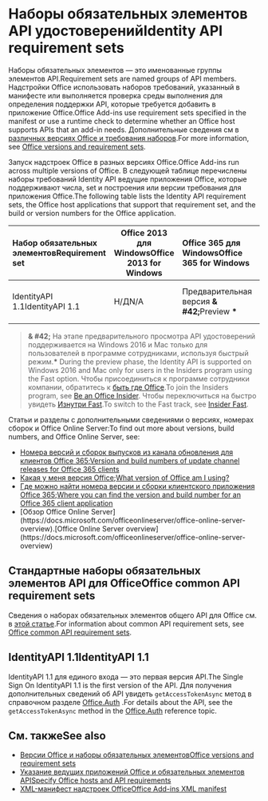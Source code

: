 # <a name="identity-api-requirement-sets"></a><span data-ttu-id="66469-101">Наборы обязательных элементов API удостоверений</span><span class="sxs-lookup"><span data-stu-id="66469-101">Identity API requirement sets</span></span>

<span data-ttu-id="66469-102">Наборы обязательных элементов — это именованные группы элементов API.</span><span class="sxs-lookup"><span data-stu-id="66469-102">Requirement sets are named groups of API members.</span></span> <span data-ttu-id="66469-103">Надстройки Office использовать наборов требований, указанный в манифесте или выполняется проверка среды выполнения для определения поддержки API, которые требуется добавить в приложение Office.</span><span class="sxs-lookup"><span data-stu-id="66469-103">Office Add-ins use requirement sets specified in the manifest or use a runtime check to determine whether an Office host supports APIs that an add-in needs.</span></span> <span data-ttu-id="66469-104">Дополнительные сведения см в [различных версиях Office и требования наборов](https://docs.microsoft.com/office/dev/add-ins/develop/office-versions-and-requirement-sets).</span><span class="sxs-lookup"><span data-stu-id="66469-104">For more information, see [Office versions and requirement sets](https://docs.microsoft.com/office/dev/add-ins/develop/office-versions-and-requirement-sets).</span></span>

<span data-ttu-id="66469-105">Запуск надстроек Office в разных версиях Office.</span><span class="sxs-lookup"><span data-stu-id="66469-105">Office Add-ins run across multiple versions of Office.</span></span> <span data-ttu-id="66469-106">В следующей таблице перечислены наборы требований Identity API ведущие приложения Office, которые поддерживают числа, set и построения или версии требования для приложения Office.</span><span class="sxs-lookup"><span data-stu-id="66469-106">The following table lists the Identity API requirement sets, the Office host applications that support that requirement set, and the build or version numbers for the Office application.</span></span>

|  <span data-ttu-id="66469-107">Набор обязательных элементов</span><span class="sxs-lookup"><span data-stu-id="66469-107">Requirement set</span></span>  | <span data-ttu-id="66469-108">Office 2013 для Windows</span><span class="sxs-lookup"><span data-stu-id="66469-108">Office 2013 for Windows</span></span> | <span data-ttu-id="66469-109">Office 365 для Windows</span><span class="sxs-lookup"><span data-stu-id="66469-109">Office 365 for Windows</span></span>   |  <span data-ttu-id="66469-110">Office 365 для iPad</span><span class="sxs-lookup"><span data-stu-id="66469-110">Office 365 for iPad</span></span>  |  <span data-ttu-id="66469-111">Office 365 для Mac</span><span class="sxs-lookup"><span data-stu-id="66469-111">Office 365 for Mac</span></span>  | <span data-ttu-id="66469-112">Office Online</span><span class="sxs-lookup"><span data-stu-id="66469-112">Office Online</span></span>  | <span data-ttu-id="66469-113">SharePoint Online</span><span class="sxs-lookup"><span data-stu-id="66469-113">SharePoint Online</span></span> | <span data-ttu-id="66469-114">OneDrive.com</span><span class="sxs-lookup"><span data-stu-id="66469-114">OneDrive.com</span></span> |<span data-ttu-id="66469-115">Outlook.com и Exchange Online</span><span class="sxs-lookup"><span data-stu-id="66469-115">Outlook.com & Exchange Online</span></span>|
|:-----|-----|:-----|:-----|:-----|:-----|:-----|:-----|:-----|
| <span data-ttu-id="66469-116">IdentityAPI 1.1</span><span class="sxs-lookup"><span data-stu-id="66469-116">IdentityAPI 1.1</span></span>  | <span data-ttu-id="66469-117">Н/Д</span><span class="sxs-lookup"><span data-stu-id="66469-117">N/A</span></span> | <span data-ttu-id="66469-118">Предварительная версия **& #42;**</span><span class="sxs-lookup"><span data-stu-id="66469-118">Preview **&#42;**</span></span> | <span data-ttu-id="66469-119">Ожидается в скором времени</span><span class="sxs-lookup"><span data-stu-id="66469-119">Coming soon</span></span> | <span data-ttu-id="66469-120">Предварительная версия **& #42;**</span><span class="sxs-lookup"><span data-stu-id="66469-120">Preview **&#42;**</span></span>| <span data-ttu-id="66469-121">Доступно</span><span class="sxs-lookup"><span data-stu-id="66469-121">Available</span></span> | <span data-ttu-id="66469-122">Доступно</span><span class="sxs-lookup"><span data-stu-id="66469-122">Available</span></span>| <span data-ttu-id="66469-123">Ожидается в скором времени</span><span class="sxs-lookup"><span data-stu-id="66469-123">Coming soon</span></span> | <span data-ttu-id="66469-124">Ожидается в скором времени</span><span class="sxs-lookup"><span data-stu-id="66469-124">Coming soon</span></span> |

> <span data-ttu-id="66469-125">**& #42;** На этапе предварительного просмотра API удостоверений поддерживается на Windows 2016 и Mac только для пользователей в программе сотрудниками, используя быстрый режим.</span><span class="sxs-lookup"><span data-stu-id="66469-125">**&#42;** During the preview phase, the Identity API is supported on Windows 2016 and Mac only for users in the Insiders program using the Fast option.</span></span> <span data-ttu-id="66469-126">Чтобы присоединиться к программе сотрудники компании, обратитесь к [быть где Office](https://products.office.com/office-insider?tab=tab-1).</span><span class="sxs-lookup"><span data-stu-id="66469-126">To join the Insiders program, see [Be an Office Insider](https://products.office.com/office-insider?tab=tab-1).</span></span> <span data-ttu-id="66469-127">Чтобы переключиться на быстро увидеть [Изнутри Fast](https://answers.microsoft.com/en-us/msoffice/forum/msoffice_officeinsider-mso_win10-msoinsider_reg/its-here-office-insider-fast-for-office-2016-on/dbe8e7bb-9523-44a4-948b-9436fedfd961).</span><span class="sxs-lookup"><span data-stu-id="66469-127">To switch to the Fast track, see [Insider Fast](https://answers.microsoft.com/en-us/msoffice/forum/msoffice_officeinsider-mso_win10-msoinsider_reg/its-here-office-insider-fast-for-office-2016-on/dbe8e7bb-9523-44a4-948b-9436fedfd961).</span></span>

<span data-ttu-id="66469-128">Статьи и разделы с дополнительными сведениями о версиях, номерах сборок и Office Online Server:</span><span class="sxs-lookup"><span data-stu-id="66469-128">To find out more about versions, build numbers, and Office Online Server, see:</span></span>

- <span data-ttu-id="66469-129">[Номера версий и сборок выпусков из канала обновления для клиентов Office 365](https://support.office.com/article/version-and-build-numbers-of-update-channel-releases-ae942449-1fca-4484-898b-a933ea23def7);</span><span class="sxs-lookup"><span data-stu-id="66469-129">[Version and build numbers of update channel releases for Office 365 clients](https://support.office.com/article/version-and-build-numbers-of-update-channel-releases-ae942449-1fca-4484-898b-a933ea23def7)</span></span>
- <span data-ttu-id="66469-130">[Какая у меня версия Office](https://support.office.com/article/What-version-of-Office-am-I-using-932788b8-a3ce-44bf-bb09-e334518b8b19);</span><span class="sxs-lookup"><span data-stu-id="66469-130">[What version of Office am I using?](https://support.office.com/article/What-version-of-Office-am-I-using-932788b8-a3ce-44bf-bb09-e334518b8b19)</span></span>
- <span data-ttu-id="66469-131">[Где можно найти номера версии и сборки клиентского приложения Office 365](https://support.office.com/article/version-and-build-numbers-of-update-channel-releases-ae942449-1fca-4484-898b-a933ea23def7);</span><span class="sxs-lookup"><span data-stu-id="66469-131">[Where you can find the version and build number for an Office 365 client application](https://support.office.com/article/version-and-build-numbers-of-update-channel-releases-ae942449-1fca-4484-898b-a933ea23def7)</span></span>
- <span data-ttu-id="66469-132">
  [Обзор Office Online Server](https://docs.microsoft.com/officeonlineserver/office-online-server-overview).</span><span class="sxs-lookup"><span data-stu-id="66469-132">[Office Online Server overview](https://docs.microsoft.com/officeonlineserver/office-online-server-overview)</span></span>

## <a name="office-common-api-requirement-sets"></a><span data-ttu-id="66469-133">Стандартные наборы обязательных элементов API для Office</span><span class="sxs-lookup"><span data-stu-id="66469-133">Office common API requirement sets</span></span>

<span data-ttu-id="66469-134">Сведения о наборах обязательных элементов общего API для Office см. в [этой статье](office-add-in-requirement-sets.md).</span><span class="sxs-lookup"><span data-stu-id="66469-134">For information about common API requirement sets, see [Office common API requirement sets](office-add-in-requirement-sets.md).</span></span>

## <a name="identityapi-11"></a><span data-ttu-id="66469-135">IdentityAPI 1.1</span><span class="sxs-lookup"><span data-stu-id="66469-135">IdentityAPI 1.1</span></span> 

<span data-ttu-id="66469-136">IdentityAPI 1.1 для единого входа — это первая версия API.</span><span class="sxs-lookup"><span data-stu-id="66469-136">The Single Sign On IdentityAPI 1.1 is the first version of the API.</span></span> <span data-ttu-id="66469-137">Для получения дополнительных сведений об API увидеть `getAccessTokenAsync` метод в справочном разделе [Office.Auth](/javascript/api/office/office.auth) .</span><span class="sxs-lookup"><span data-stu-id="66469-137">For details about the API, see the `getAccessTokenAsync` method in the [Office.Auth](/javascript/api/office/office.auth) reference topic.</span></span>

## <a name="see-also"></a><span data-ttu-id="66469-138">См. также</span><span class="sxs-lookup"><span data-stu-id="66469-138">See also</span></span>

- [<span data-ttu-id="66469-139">Версии Office и наборы обязательных элементов</span><span class="sxs-lookup"><span data-stu-id="66469-139">Office versions and requirement sets</span></span>](https://docs.microsoft.com/office/dev/add-ins/develop/office-versions-and-requirement-sets)
- [<span data-ttu-id="66469-140">Указание ведущих приложений Office и обязательных элементов API</span><span class="sxs-lookup"><span data-stu-id="66469-140">Specify Office hosts and API requirements</span></span>](https://docs.microsoft.com/office/dev/add-ins/develop/specify-office-hosts-and-api-requirements)
- [<span data-ttu-id="66469-141">XML-манифест надстроек Office</span><span class="sxs-lookup"><span data-stu-id="66469-141">Office Add-ins XML manifest</span></span>](https://docs.microsoft.com/office/dev/add-ins/develop/add-in-manifests)
